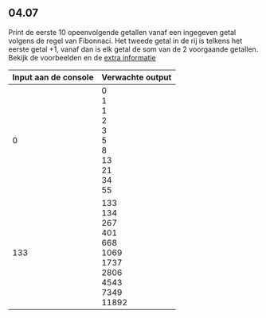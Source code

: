 ## 04.07
Print de eerste 10 opeenvolgende getallen vanaf een ingegeven getal volgens de regel van Fibonnaci.
Het tweede getal in de rij is telkens het eerste getal +1, vanaf dan is elk getal de som van de 2
voorgaande getallen. Bekijk de voorbeelden en de
[extra informatie](https://geocachen.be/geocaching/geocache-puzzels-oplossen/rij-van-fibonacci/)

| Input aan de console | Verwachte output |
|----------------------|------------------|
| 0 | 0<br>1<br>1<br>2<br>3<br>5<br>8<br>13<br>21<br>34<br>55 |
| 133 | 133<br>134<br>267<br>401<br>668<br>1069<br>1737<br>2806<br>4543<br>7349<br>11892 |